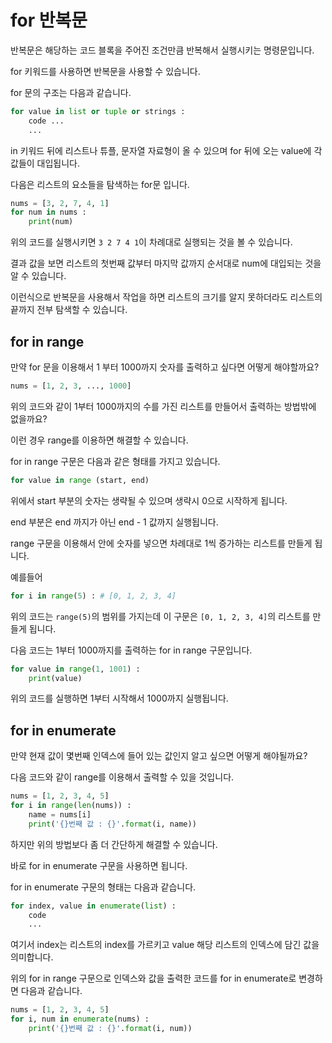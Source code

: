 # for 반복문

반복문은 해당하는 코드 블록을 주어진 조건만큼 반복해서 실행시키는 명령문입니다.

for 키워드를 사용하면 반복문을 사용할 수 있습니다.

for 문의 구조는 다음과 같습니다.
``` python
for value in list or tuple or strings :
	code ...
	...
```

in 키워드 뒤에 리스트나 튜플, 문자열 자료형이 올 수 있으며 for 뒤에 오는 value에 각 값들이 대입됩니다.

다음은 리스트의 요소들을 탐색하는 for문 입니다.
``` python
nums = [3, 2, 7, 4, 1]
for num in nums :
	print(num)
``` 

위의 코드를 실행시키면 `3 2 7 4 1`이 차례대로 실행되는 것을 볼 수 있습니다.

결과 값을 보면 리스트의 첫번째 값부터 마지막 값까지 순서대로 num에 대입되는 것을 알 수 있습니다.

이런식으로 반복문을 사용해서 작업을 하면 리스트의 크기를 알지 못하더라도 리스트의 끝까지 전부 탐색할 수 있습니다.

## for in range

만약 for 문을 이용해서 1 부터 1000까지 숫자를 출력하고 싶다면 어떻게 해야할까요?

``` python
nums = [1, 2, 3, ..., 1000]
```

위의 코드와 같이 1부터 1000까지의 수를 가진 리스트를 만들어서 출력하는 방법밖에 없을까요?

이런 경우 range를 이용하면 해결할 수 있습니다.

for in range 구문은 다음과 같은 형태를 가지고 있습니다.

``` python
for value in range (start, end)
```

위에서 start 부분의 숫자는 생략될 수 있으며 생략시 0으로 시작하게 됩니다.

end 부분은 end 까지가 아닌 end - 1 값까지 실행됩니다.

range 구문을 이용해서 안에 숫자를 넣으면 차례대로 1씩 증가하는 리스트를 만들게 됩니다.

예를들어

``` python
for i in range(5) : # [0, 1, 2, 3, 4]
```

위의 코드는 `range(5)`의 범위를 가지는데 이 구문은 `[0, 1, 2, 3, 4]`의 리스트를 만들게 됩니다.

다음 코드는 1부터 1000까지를 출력하는 for in range 구문입니다.

``` python
for value in range(1, 1001) :
	print(value)
```

위의 코드를 실행하면 1부터 시작해서 1000까지 실행됩니다.

## for in enumerate

만약 현재 값이 몇번째 인덱스에 들어 있는 값인지 알고 싶으면 어떻게 해야될까요?

다음 코드와 같이 range를 이용해서 출력할 수 있을 것입니다.

``` python
nums = [1, 2, 3, 4, 5]
for i in range(len(nums)) :
	name = nums[i]
	print('{}번째 값 : {}'.format(i, name))
```

하지만 위의 방법보다 좀 더 간단하게 해결할 수 있습니다.

바로 for in enumerate 구문을 사용하면 됩니다.

for in enumerate 구문의 형태는 다음과 같습니다.

``` python
for index, value in enumerate(list) :
	code
	...
```

여기서 index는 리스트의 index를 가르키고 value 해당 리스트의 인덱스에 담긴 값을 의미합니다.

위의 for in range 구문으로 인덱스와 값을 출력한 코드를 for in enumerate로 변경하면 다음과 같습니다.

``` python
nums = [1, 2, 3, 4, 5]
for i, num in enumerate(nums) :
	print('{}번째 값 : {}'.format(i, num))
```
